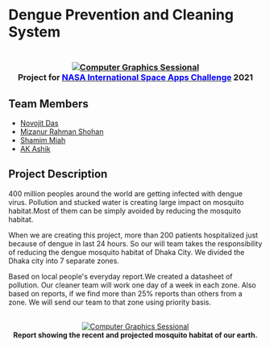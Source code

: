 # Dengue Prevention and Cleaning System

<h3 align="center">
  <br>
  <a href=""><img src="https://i.imgur.com/2ZTrFnQ.png" alt="Computer Graphics Sessional"></a>
  <br>
Project for <a href="https://www.spaceappschallenge.org/"><span style="color:blue;">NASA International Space Apps Challenge</span></a> 2021
  <br>
</h3>

## Team Members 
- [Novojit Das]()
- [Mizanur Rahman Shohan]()
- [Shamim Miah]()
- [AK Ashik]()

## Project Description 

400 million peoples around the world are getting infected with dengue virus. Pollution and stucked water is creating large impact on mosquito habitat.Most of them can be simply avoided by reducing the mosquito habitat.

When we are creating this project, more than 200 patients hospitalized just because of dengue in last 24 hours. So our will team takes the responsibility of reducing the dengue mosquito habitat of Dhaka City. We divided the Dhaka city into 7 separate zones.


Based on local people's everyday report.We created a datasheet of pollution. Our cleaner team will work one day of a week in each zone. Also based on reports, if we find more than 25% reports than others from a zone. We will send our team to that zone using priority basis. 

<p align="center">
  <br>
  <a href=""><img src="https://i.imgur.com/QzmkaNh.gif" alt="Computer Graphics Sessional"></a>
  <br>
  <strong>Report showing the recent and projected mosquito habitat of our earth.</strong>
  <br>
</p>




